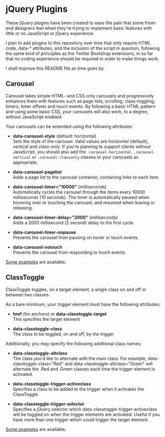 # jQuery Plugins

These jQuery plugins have been created to ease the pain that some front-end designers feel when they're trying to implement basic features with little or no JavaScript or jQuery experience.

I plan to add plugins to this repository over time that only require HTML code, data-* attributes, and the inclusion of the script in question, following the same kind of principles as the Twitter Bootstrap extensions, in so far that no coding experience should be required in order to make things work.

I shall improve this README file as time goes by.

## Carousel

Carousel takes simple HTML- and CSS-only carousels and progressively enhances them with features such as page lists, scrolling, class-toggling, timers, timer offsets and touch events. By following a basic HTML pattern and using some basic CSS, your carousels will also work, to a degree, without JavaScript enabled.

Your carousels can be extended using the following attributes:

-   **data-carousel-style** (default: horizontal)  
    Sets the style of the carousel. Valid values are *horizontal* (default), *vertical* and *class-only*. If you're planning to support clients without JavaScript, you should also add the `.carousel-horizontal`, `.carousel-vertical` or `.carousel-classonly` classes to your carousels as appropriate.
    
-   **data-carousel-pagelist**  
    Adds a page list to the carousel container, containing links to each item.
    
-   **data-carousel-timer="10000"** (milliseconds)  
    Automatically cycles the carousel through the items every 10000 milliseconds (10 seconds). The timer is automatically paused when hovering over or touching the carousel, and resumed when leaving or releasing.
    
-   **data-carousel-timer-delay="2000"** (milliseconds)  
    Adds a 2000 millisecond (2 second) delay to the first cycle.
    
-   **data-carousel-timer-nopause**  
    Prevents the carousel from pausing on hover or touch events.
    
-   **data-carousel-notouch**  
    Prevents the carousel from responding to touch events.
    
[Some examples](http://abitgone.github.com/jQuery-Plugins/Carousel) are available.

## ClassToggle

ClassToggle toggles, on a target element, a single class on and off or between two classes.

As a bare minimum, your trigger element must have the following attributes:

-   **href** (for anchors) or **data-classtoggle-target**  
    This specifies the target element
    
-   **data-classtoggle-class**  
    The class to be toggled, on and off, by the trigger
     
Additionally, you may specify the following additional class names:

-   **data-classtoggle-altclass**  
    The class you'd like to alternate with the main class. For example, data-classtoggle-class="Red"
    and data-classtoggle-altclass="Green" will alternate the .Red and .Green classes each time the
    trigger element is activated.
    
-   **data-classtoggle-trigger-activeclass**  
    Specifies a class to be added to the trigger when it activates the ClassToggle.
    
-   **data-classtoggle-trigger-selector**  
    Specifies a jQuery selector which data-classtoggle-trigger-activeclass will be toggled on when
    the trigger elements are activated. Useful if you have more than one trigger which could
    trigger the target element.
 
[Some examples](http://abitgone.github.com/jQuery-Plugins/ClassToggle) are available.
